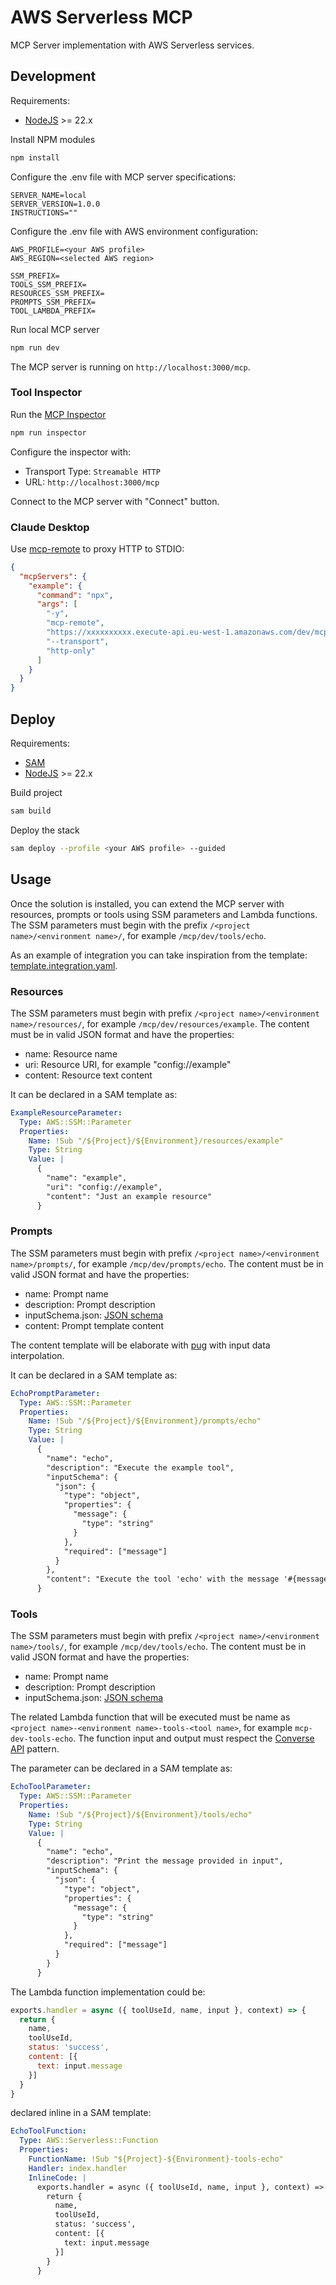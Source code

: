 # AWS Serverless MCP

MCP Server implementation with AWS Serverless services.

## Development

Requirements:
- [NodeJS](https://nodejs.org/en/download) >= 22.x

Install NPM modules
```bash
npm install
```

Configure the .env file with MCP server specifications:
```
SERVER_NAME=local
SERVER_VERSION=1.0.0
INSTRUCTIONS=""
```

Configure the .env file with AWS environment configuration:
```
AWS_PROFILE=<your AWS profile>
AWS_REGION=<selected AWS region>

SSM_PREFIX=
TOOLS_SSM_PREFIX=
RESOURCES_SSM_PREFIX=
PROMPTS_SSM_PREFIX=
TOOL_LAMBDA_PREFIX=
```

Run local MCP server
```bash
npm run dev
```

The MCP server is running on `http://localhost:3000/mcp`.

### Tool Inspector

Run the [MCP Inspector](https://github.com/modelcontextprotocol/inspector)
```bash
npm run inspector
```

Configure the inspector with:
- Transport Type: `Streamable HTTP`
- URL: `http://localhost:3000/mcp`

Connect to the MCP server with "Connect" button.

### Claude Desktop

Use [mcp-remote](https://www.npmjs.com/package/mcp-remote) to proxy HTTP to STDIO:
```json
{
  "mcpServers": {
    "example": {
      "command": "npx",
      "args": [
        "-y",
        "mcp-remote",
        "https://xxxxxxxxxx.execute-api.eu-west-1.amazonaws.com/dev/mcp",
        "--transport",
        "http-only"
      ]
    }
  }
}
```

## Deploy

Requirements:
- [SAM](https://docs.aws.amazon.com/serverless-application-model/latest/developerguide/install-sam-cli.html)
- [NodeJS](https://nodejs.org/en/download) >= 22.x

Build project
```bash
sam build
```

Deploy the stack
```bash
sam deploy --profile <your AWS profile> --guided
```

## Usage

Once the solution is installed, you can extend the MCP server with resources, prompts or tools using SSM parameters and Lambda functions.
The SSM parameters must begin with the prefix `/<project name>/<environment name>/`, for example `/mcp/dev/tools/echo`.

As an example of integration you can take inspiration from the template: [template.integration.yaml](./template.integration.yaml).

### Resources

The SSM parameters must begin with prefix `/<project name>/<environment name>/resources/`, for example `/mcp/dev/resources/example`.
The content must be in valid JSON format and have the properties:
- name: Resource name
- uri: Resource URI, for example "config://example"
- content: Resource text content

It can be declared in a SAM template as:
```yaml
ExampleResourceParameter:
  Type: AWS::SSM::Parameter
  Properties:
    Name: !Sub "/${Project}/${Environment}/resources/example"
    Type: String
    Value: |
      {
        "name": "example",
        "uri": "config://example",
        "content": "Just an example resource"
      }
```

### Prompts

The SSM parameters must begin with prefix `/<project name>/<environment name>/prompts/`, for example `/mcp/dev/prompts/echo`.
The content must be in valid JSON format and have the properties:
- name: Prompt name
- description: Prompt description
- inputSchema.json: [JSON schema](https://json-schema.org/)
- content: Prompt template content

The content template will be elaborate with [pug](https://pugjs.org/api/getting-started.html) with input data interpolation.

It can be declared in a SAM template as:
```yaml
EchoPromptParameter:
  Type: AWS::SSM::Parameter
  Properties:
    Name: !Sub "/${Project}/${Environment}/prompts/echo"
    Type: String
    Value: |
      {
        "name": "echo",
        "description": "Execute the example tool",
        "inputSchema": {
          "json": {
            "type": "object",
            "properties": {
              "message": {
                "type": "string"
              }
            },
            "required": ["message"]
          }
        },
        "content": "Execute the tool 'echo' with the message '#{message}'"
      }
```

### Tools

The SSM parameters must begin with prefix `/<project name>/<environment name>/tools/`, for example `/mcp/dev/tools/echo`.
The content must be in valid JSON format and have the properties:
- name: Prompt name
- description: Prompt description
- inputSchema.json: [JSON schema](https://json-schema.org/)

The related Lambda function that will be executed must be name as `<project name>-<environment name>-tools-<tool name>`, for example `mcp-dev-tools-echo`.
The function input and output must respect the [Converse API](https://docs.aws.amazon.com/bedrock/latest/userguide/tool-use-inference-call.html) pattern.

The parameter can be declared in a SAM template as:
```yaml
EchoToolParameter:
  Type: AWS::SSM::Parameter
  Properties:
    Name: !Sub "/${Project}/${Environment}/tools/echo"
    Type: String
    Value: |
      {
        "name": "echo",
        "description": "Print the message provided in input",
        "inputSchema": {
          "json": {
            "type": "object",
            "properties": {
              "message": {
                "type": "string"
              }
            },
            "required": ["message"]
          }
        }
      }
```

The Lambda function implementation could be:
```js
exports.handler = async ({ toolUseId, name, input }, context) => {
  return {
    name,
    toolUseId,
    status: 'success',
    content: [{
      text: input.message
    }]
  }
}
```
declared inline in a SAM template:
```yaml
EchoToolFunction:
  Type: AWS::Serverless::Function
  Properties:
    FunctionName: !Sub "${Project}-${Environment}-tools-echo"
    Handler: index.handler
    InlineCode: |
      exports.handler = async ({ toolUseId, name, input }, context) => {
        return {
          name,
          toolUseId,
          status: 'success',
          content: [{
            text: input.message
          }]
        }
      }
```
